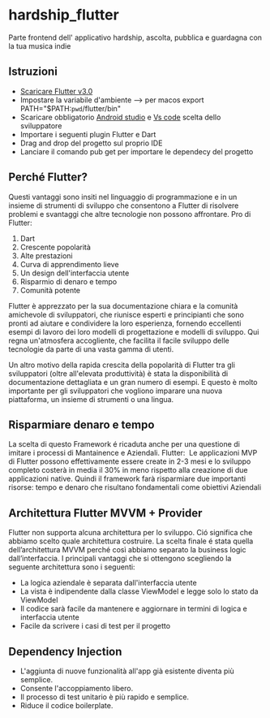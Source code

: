 # hardship_flutter
Parte frontend dell' applicativo hardship, ascolta, pubblica e guardagna con la tua musica indie

## Istruzioni
- [Scaricare Flutter v3.0](https://docs.flutter.dev/get-started/install)
- Impostare la variabile d'ambiente --> per macos export PATH="$PATH:`pwd`/flutter/bin"
- Scaricare obbligatorio [Android studio](https://developer.android.com/studio?gclid=Cj0KCQjwqPGUBhDwARIsANNwjV6Y6gTbi00QSy7SiYMflP1o2UTqGrLdPLtn8vaU8z9GrBhQf3wjDyYaAqTkEALw_wcB&gclsrc=aw.ds) e [Vs code](https://code.visualstudio.com/) scelta dello sviluppatore
- Importare i seguenti plugin Flutter e Dart
- Drag and drop del progetto sul proprio IDE
- Lanciare il comando pub get per importare le dependecy del progetto

## Perché Flutter? 
Questi vantaggi sono insiti nel linguaggio di programmazione e in un insieme di strumenti di sviluppo che consentono a Flutter di risolvere problemi e svantaggi che altre tecnologie non possono affrontare.
Pro di Flutter:
1. Dart
2. Crescente popolarità
3. Alte prestazioni
4. Curva di apprendimento lieve
5. Un design dell'interfaccia utente
6. Risparmio di denaro e tempo
7. Comunità potente

Flutter è apprezzato per la sua documentazione chiara e la comunità amichevole di sviluppatori, che riunisce esperti e principianti che sono pronti ad aiutare e condividere la loro esperienza, fornendo eccellenti esempi di lavoro dei loro modelli di progettazione e modelli di sviluppo. Qui regna un'atmosfera accogliente, che facilita il facile sviluppo delle tecnologie da parte di una vasta gamma di utenti.

Un altro motivo della rapida crescita della popolarità di Flutter tra gli sviluppatori (oltre all'elevata produttività) è stata la disponibilità di documentazione dettagliata e un gran numero di esempi. E questo è molto importante per gli sviluppatori che vogliono imparare una nuova piattaforma, un insieme di strumenti o una lingua.

## Risparmiare denaro e tempo
La scelta di questo Framework é ricaduta anche per una questione di imitare i processi di Mantainence e Aziendali.
Flutter:  Le applicazioni MVP di Flutter possono effettivamente essere create in 2-3 mesi e lo sviluppo completo costerà in media il 30% in meno rispetto alla creazione di due applicazioni native. Quindi il framework farà risparmiare due importanti risorse: tempo e denaro  che risultano fondamentali come obiettivi Aziendali

## Architettura Flutter MVVM + Provider 
Flutter non supporta alcuna architettura per lo sviluppo. Ció significa che abbiamo scelto quale architettura costruire. La scelta finale é stata quella dell’architettura MVVM perché così abbiamo separato la business logic dall’interfaccia. I principali vantaggi che si ottengono scegliendo la seguente architettura sono i seguenti:
- La logica aziendale è separata dall'interfaccia utente
- La vista è indipendente dalla classe ViewModel e legge solo lo stato da ViewModel
- Il codice sarà facile da mantenere e aggiornare in termini di logica e interfaccia utente
- Facile da scrivere i casi di test per il progetto

## Dependency Injection
- L'aggiunta di nuove funzionalità all'app già esistente diventa più semplice.
- Consente l'accoppiamento libero.
- Il processo di test unitario è più rapido e semplice.
- Riduce il codice boilerplate.
